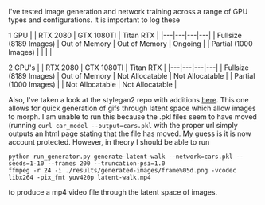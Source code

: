 I've tested image generation and network training across a range of GPU types and configurations. It is important to log these

1 GPU
|   | RTX 2080 | GTX 1080TI | Titan RTX |
|---|---|---|---|
| Fullsize (8189 Images) | Out of Memory | Out of Memory | Ongoing |
| Partial (1000 Images) |   |   |   |

2 GPU's
|   | RTX 2080 | GTX 1080TI | Titan RTX |
|---|---|---|---|
| Fullsize (8189 Images) | Out of Memory | Not Allocatable | Not Allocatable |
| Partial (1000 Images) |   | Not Allocatable | Not Allocatable |


Also, I've taken a look at the stylegan2 repo with additions [here](https://github.com/dvschultz/stylegan2). This one allows for quick generation of gifs through latent space which allow images to morph. I am unable to run this because the .pkl files seem to have moved (running `curl car_model --output=cars.pkl` with the proper url simply outputs an html page stating that the file has moved. My guess is it is now account protected. However, in theory I should be able to run 
```
python run_generator.py generate-latent-walk --network=cars.pkl --seeds=1-10 --frames 200 --truncation-psi=1.0
ffmpeg -r 24 -i ./results/generated-images/frame%05d.png -vcodec libx264 -pix_fmt yuv420p latent-walk.mp4
```

to produce a mp4 video file through the latent space of images.
